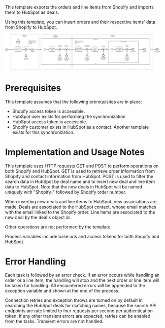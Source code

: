 This template exports the orders and line items from Shopify and imports them to HubSpot as deals.

Using this template, you can insert orders and their respective items' data from Shopify to HubSpot.

![Template](assets/Shopify_to_HubSpot_-_Orders.svg)

# Prerequisites

This template assumes that the following prerequisites are in place:

- Shopify access token is accessible.
- HubSpot user exists for performing the synchronization.
- HubSpot access token is accessible.
- Shopify customer exists in HubSpot as a contact. Another template exists for this synchronization.

# Implementation and Usage Notes

This template uses HTTP requests GET and POST to perform operations on both Shopify and HubSpot. GET is used to retrieve order information from Shopify and contact information from HubSpot. POST is used to filter the search data in HubSpot by deal name and to insert new deal and line item data to HubSpot. Note that the new deals in HubSpot will be named uniquely with "Shopify_" followed by Shopify order number.

When inserting new deals and line items to HubSpot, new associations are made. Deals are associated to the HubSpot contact, whose email matches with the email linked to the Shopify order. Line items are associated to the new deal by the deal's object id.

Other operations are not performed by the template.

Process variables include base urls and access tokens for both Shopify and HubSpot.

# Error Handling

Each task is followed by an error check. If an error occurs while handling an order or a line item, the handling will stop and the next order or line item will be taken for handling. All encountered errors will be appended to the exception variable and shown at the end of the process.

Connection retries and exception throws are turned on by default in searching the HubSpot deals for matching names, because the search API endpoints are rate limited to four requests per second per authentication token.
If any other transient errors are expected, retries can be enabled from the tasks. Transient errors are not handled.
